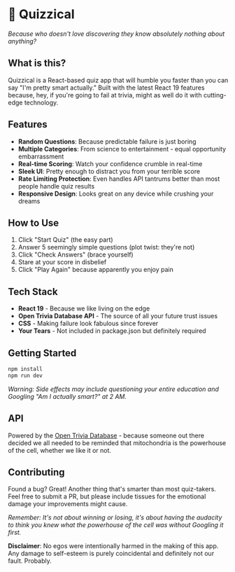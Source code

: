 # 🧠 Quizzical

_Because who doesn't love discovering they know absolutely nothing about anything?_

## What is this?

Quizzical is a React-based quiz app that will humble you faster than you can say "I'm pretty smart actually." Built with the latest React 19 features because, hey, if you're going to fail at trivia, might as well do it with cutting-edge technology.

## Features

- **Random Questions**: Because predictable failure is just boring
- **Multiple Categories**: From science to entertainment - equal opportunity embarrassment
- **Real-time Scoring**: Watch your confidence crumble in real-time
- **Sleek UI**: Pretty enough to distract you from your terrible score
- **Rate Limiting Protection**: Even handles API tantrums better than most people handle quiz results
- **Responsive Design**: Looks great on any device while crushing your dreams

## How to Use

1. Click "Start Quiz" (the easy part)
2. Answer 5 seemingly simple questions (plot twist: they're not)
3. Click "Check Answers" (brace yourself)
4. Stare at your score in disbelief
5. Click "Play Again" because apparently you enjoy pain

## Tech Stack

- **React 19** - Because we like living on the edge
- **Open Trivia Database API** - The source of all your future trust issues
- **CSS** - Making failure look fabulous since forever
- **Your Tears** - Not included in package.json but definitely required

## Getting Started

```bash
npm install
npm run dev
```

_Warning: Side effects may include questioning your entire education and Googling "Am I actually smart?" at 2 AM._

## API

Powered by the [Open Trivia Database](https://opentdb.com/) - because someone out there decided we all needed to be reminded that mitochondria is the powerhouse of the cell, whether we like it or not.

## Contributing

Found a bug? Great! Another thing that's smarter than most quiz-takers. Feel free to submit a PR, but please include tissues for the emotional damage your improvements might cause.

_Remember: It's not about winning or losing, it's about having the audacity to think you knew what the powerhouse of the cell was without Googling it first._

**Disclaimer**: No egos were intentionally harmed in the making of this app. Any damage to self-esteem is purely coincidental and definitely not our fault. Probably.
